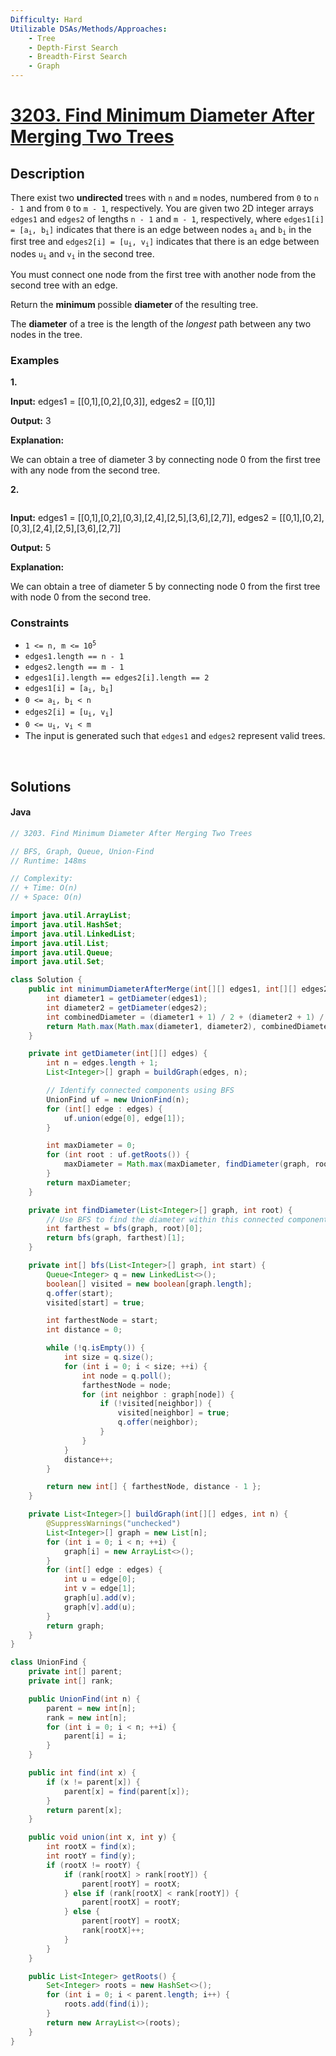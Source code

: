 ```yaml
---
Difficulty: Hard
Utilizable DSAs/Methods/Approaches:
    - Tree
    - Depth-First Search
    - Breadth-First Search
    - Graph
---
```



<!-- problem:start -->
# [3203. Find Minimum Diameter After Merging Two Trees](https://leetcode.com/problems/find-minimum-diameter-after-merging-two-trees)
## Description
<!-- description:start -->
<p>There exist two <strong>undirected </strong>trees with <code>n</code> and <code>m</code> nodes, numbered from <code>0</code> to <code>n - 1</code> and from <code>0</code> to <code>m - 1</code>, respectively. You are given two 2D integer arrays <code>edges1</code> and <code>edges2</code> of lengths <code>n - 1</code> and <code>m - 1</code>, respectively, where <code>edges1[i] = [a<sub>i</sub>, b<sub>i</sub>]</code> indicates that there is an edge between nodes <code>a<sub>i</sub></code> and <code>b<sub>i</sub></code> in the first tree and <code>edges2[i] = [u<sub>i</sub>, v<sub>i</sub>]</code> indicates that there is an edge between nodes <code>u<sub>i</sub></code> and <code>v<sub>i</sub></code> in the second tree.</p>
<p>You must connect one node from the first tree with another node from the second tree with an edge.</p>
<p>Return the <strong>minimum </strong>possible <strong>diameter </strong>of the resulting tree.</p>
<p>The <strong>diameter</strong> of a tree is the length of the <em>longest</em> path between any two nodes in the tree.</p>

### Examples
<p><strong class="example">1.</strong><img alt="" src="https://fastly.jsdelivr.net/gh/doocs/leetcode@main/solution/3200-3299/3203.Find%20Minimum%20Diameter%20After%20Merging%20Two%20Trees/images/example11-transformed.png" /></p>
<div class="example-block">
<p><strong>Input:</strong> <span class="example-io">edges1 = [[0,1],[0,2],[0,3]], edges2 = [[0,1]]</span></p>
<p><strong>Output:</strong> <span class="example-io">3</span></p>
<p><strong>Explanation:</strong></p>
<p>We can obtain a tree of diameter 3 by connecting node 0 from the first tree with any node from the second tree.</p>
</div>

<p><strong class="example">2.</strong></p>
<img alt="" src="https://fastly.jsdelivr.net/gh/doocs/leetcode@main/solution/3200-3299/3203.Find%20Minimum%20Diameter%20After%20Merging%20Two%20Trees/images/example211.png" />
<div class="example-block">
<p><strong>Input:</strong> <span class="example-io">edges1 = [[0,1],[0,2],[0,3],[2,4],[2,5],[3,6],[2,7]], edges2 = [[0,1],[0,2],[0,3],[2,4],[2,5],[3,6],[2,7]]</span></p>
<p><strong>Output:</strong> <span class="example-io">5</span></p>
<p><strong>Explanation:</strong></p>
<p>We can obtain a tree of diameter 5 by connecting node 0 from the first tree with node 0 from the second tree.</p>
</div>

### Constraints
<ul>
	<li><code>1 &lt;= n, m &lt;= 10<sup>5</sup></code></li>
	<li><code>edges1.length == n - 1</code></li>
	<li><code>edges2.length == m - 1</code></li>
	<li><code>edges1[i].length == edges2[i].length == 2</code></li>
	<li><code>edges1[i] = [a<sub>i</sub>, b<sub>i</sub>]</code></li>
	<li><code>0 &lt;= a<sub>i</sub>, b<sub>i</sub> &lt; n</code></li>
	<li><code>edges2[i] = [u<sub>i</sub>, v<sub>i</sub>]</code></li>
	<li><code>0 &lt;= u<sub>i</sub>, v<sub>i</sub> &lt; m</code></li>
	<li>The input is generated such that <code>edges1</code> and <code>edges2</code> represent valid trees.</li>
</ul>
<!-- description:end -->




<p>&nbsp;</p>





## Solutions
<!-- solution:start -->
<!-- tabs:start -->
#### Java
```java
// 3203. Find Minimum Diameter After Merging Two Trees

// BFS, Graph, Queue, Union-Find
// Runtime: 148ms

// Complexity:
// + Time: O(n)
// + Space: O(n)

import java.util.ArrayList;
import java.util.HashSet;
import java.util.LinkedList;
import java.util.List;
import java.util.Queue;
import java.util.Set;

class Solution {
    public int minimumDiameterAfterMerge(int[][] edges1, int[][] edges2) {
        int diameter1 = getDiameter(edges1);
        int diameter2 = getDiameter(edges2);
        int combinedDiameter = (diameter1 + 1) / 2 + (diameter2 + 1) / 2 + 1;
        return Math.max(Math.max(diameter1, diameter2), combinedDiameter);
    }

    private int getDiameter(int[][] edges) {
        int n = edges.length + 1;
        List<Integer>[] graph = buildGraph(edges, n);

        // Identify connected components using BFS
        UnionFind uf = new UnionFind(n);
        for (int[] edge : edges) {
            uf.union(edge[0], edge[1]);
        }

        int maxDiameter = 0;
        for (int root : uf.getRoots()) {
            maxDiameter = Math.max(maxDiameter, findDiameter(graph, root));
        }
        return maxDiameter;
    }

    private int findDiameter(List<Integer>[] graph, int root) {
        // Use BFS to find the diameter within this connected component
        int farthest = bfs(graph, root)[0];
        return bfs(graph, farthest)[1];
    }

    private int[] bfs(List<Integer>[] graph, int start) {
        Queue<Integer> q = new LinkedList<>();
        boolean[] visited = new boolean[graph.length];
        q.offer(start);
        visited[start] = true;

        int farthestNode = start;
        int distance = 0;

        while (!q.isEmpty()) {
            int size = q.size();
            for (int i = 0; i < size; ++i) {
                int node = q.poll();
                farthestNode = node;
                for (int neighbor : graph[node]) {
                    if (!visited[neighbor]) {
                        visited[neighbor] = true;
                        q.offer(neighbor);
                    }
                }
            }
            distance++;
        }

        return new int[] { farthestNode, distance - 1 };
    }

    private List<Integer>[] buildGraph(int[][] edges, int n) {
        @SuppressWarnings("unchecked")
        List<Integer>[] graph = new List[n];
        for (int i = 0; i < n; ++i) {
            graph[i] = new ArrayList<>();
        }
        for (int[] edge : edges) {
            int u = edge[0];
            int v = edge[1];
            graph[u].add(v);
            graph[v].add(u);
        }
        return graph;
    }
}

class UnionFind {
    private int[] parent;
    private int[] rank;

    public UnionFind(int n) {
        parent = new int[n];
        rank = new int[n];
        for (int i = 0; i < n; ++i) {
            parent[i] = i;
        }
    }

    public int find(int x) {
        if (x != parent[x]) {
            parent[x] = find(parent[x]);
        }
        return parent[x];
    }

    public void union(int x, int y) {
        int rootX = find(x);
        int rootY = find(y);
        if (rootX != rootY) {
            if (rank[rootX] > rank[rootY]) {
                parent[rootY] = rootX;
            } else if (rank[rootX] < rank[rootY]) {
                parent[rootX] = rootY;
            } else {
                parent[rootY] = rootX;
                rank[rootX]++;
            }
        }
    }

    public List<Integer> getRoots() {
        Set<Integer> roots = new HashSet<>();
        for (int i = 0; i < parent.length; i++) {
            roots.add(find(i));
        }
        return new ArrayList<>(roots);
    }
}
```
<!-- tabs:end -->
<!-- solution:end -->
<!-- problem:end -->
